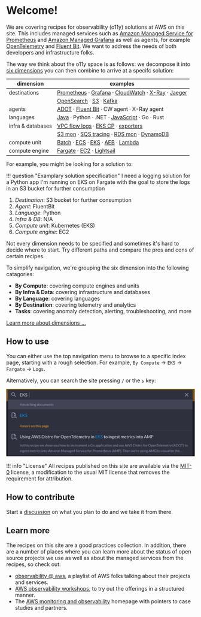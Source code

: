 # Welcome!

We are covering recipes for observability (o11y) solutions at AWS on this site.
This includes managed services such as [Amazon Managed Service for Prometheus][amp]
and [Amazon Managed Grafana][amg] as well as agents, for example [OpenTelemetry][otel]
and [Fluent Bit][fluentbit]. We want to address the needs of both developers and
infrastructure folks.

The way we think about the o11y space is as follows: we decompose it into
[six dimensions][dimensions] you can then combine to arrive at a specifc solution:

| **dimension** | **examples** |
|---------------|--------------|
| destinations  | [Prometheus][amp] &middot; [Grafana][amg] &middot; [CloudWatch][cw] &middot; [X-Ray][xray] &middot; [Jaeger][jaeger] |
|               | [OpenSearch][aes] &middot; [S3][s3] &middot; [Kafka][kafka] |
| agents        | [ADOT][adot] &middot; [Fluent Bit][fluentbit] &middot; CW agent &middot; X-Ray agent |
| languages     | [Java][java] &middot; Python &middot; .NET &middot; [JavaScript][nodejs] &middot; Go &middot; Rust |
| infra & databases  | [VPC flow logs][vpcfl] &middot; [EKS CP][kubecpl] &middot;  [exporters][promex]  |
|                         | [S3 mon][s3mon] &middot; [SQS tracing][sqstrace] &middot; [RDS mon][rdsmon] &middot; [DynamoDB][dynamodb] |
| compute unit | [Batch][batch] &middot; [ECS][ecs] &middot; [EKS][eks] &middot; [AEB][beans] &middot; [Lambda][lambda] |
| compute engine | [Fargate][fargate] &middot; [EC2][ec2] &middot; [Lightsail][lightsail] |

For example, you might be looking for a solution to:

!!! question "Examplary solution specification"
    I need a logging solution for a Python app I'm running on EKS on Fargate
    with the goal to store the logs in an S3 bucket for further consumption

1. *Destination*: S3 bucket for further consumption
1. *Agent*: FluentBit
1. *Language*: Python
1. *Infra & DB*: N/A
1. *Compute unit*: Kubernetes (EKS)
1. *Compute engine*: EC2

Not every dimension needs to be specified and sometimes it's hard to decide where
to start. Try different paths and compare the pros and cons of certain recipes.

To simplify navigation, we're grouping the six dimension into the following
catagories:

- **By Compute**: covering compute engines and units
- **By Infra & Data**: covering infrastructure and databases
- **By Language**: covering languages
- **By Destination**: covering telemetry and analytics
- **Tasks**: covering anomaly detection, alerting, troubleshooting, and more

[Learn more about dimensions …](dimensions/)

## How to use

You can either use the top navigation menu to browse to a specific index page,
starting with a rough selection. For example, `By Compute` -> `EKS` ->
`Fargate` -> `Logs`.

Alternatively, you can search the site pressing `/` or the `s` key:

![o11y space](images/search.png)

!!! info "License"
    All recipes published on this site are available via the 
	[MIT-0][mit0] license, a modification to the usual MIT license 
	that removes the requirement for attribution.

## How to contribute

Start a [discussion][discussion] on what you plan to do and we take it from there.

## Learn more

The recipes on this site are a good practices collection. In addition, there 
are a number of places where you can learn more about the status of open source
projects we use as well as about the managed services from the recipes, so 
check out:

- [observability @ aws][o11yataws], a playlist of AWS folks talking about 
  their projects and services.
- [AWS observability workshops](workshops/), to try out the offerings in a
  structured manner.
- The [AWS monitoring and observability][o11yhome] homepage with pointers
  to case studies and partners.

[aes]: aes.md "Amazon Elasticsearch Service"
[adot]: https://aws-otel.github.io/ "AWS Distro for OpenTelemetry"
[amg]: amg.md "Amazon Managed Grafana"
[amp]: amp.md "Amazon Managed Service for Prometheus"
[batch]: https://aws.amazon.com/batch/ "AWS Batch"
[beans]: https://aws.amazon.com/elasticbeanstalk/ "AWS Elastic Beanstalk"
[cw]: cw.md "Amazon CloudWatch"
[dimensions]: dimensions.md
[dynamodb]: https://aws.amazon.com/dynamodb/ "Amazon DynamoDB"
[ec2]: https://aws.amazon.com/ec2/ "Amazon EC2"
[ecs]: ecs.md "Amazon Elastic Container Service"
[eks]: eks.md "Amazon Elastic Kubernetes Service"
[fargate]: https://aws.amazon.com/fargate/ "AWS Fargate"
[fluentbit]: https://fluentbit.io/ "Fluent Bit"
[jaeger]: https://www.jaegertracing.io/ "Jaeger"
[kafka]: https://kafka.apache.org/ "Apache Kafka"
[kubecpl]: https://docs.aws.amazon.com/eks/latest/userguide/control-plane-logs.html "Amazon EKS control plane logging"
[lambda]: lambda.md "AWS Lambda"
[lightsail]: https://aws.amazon.com/lightsail/ "Amazon Lightsail"
[otel]: https://opentelemetry.io/ "OpenTelemetry"
[java]: java.md
[nodejs]: nodejs.md
[promex]: https://prometheus.io/docs/instrumenting/exporters/ "Prometheus exporters and integrations"
[rdsmon]: https://docs.aws.amazon.com/AmazonRDS/latest/UserGuide/Overview.LoggingAndMonitoring.html "Logging and monitoring in Amazon RDS"
[s3]: https://aws.amazon.com/s3/ "Amazon S3"
[s3mon]: https://docs.aws.amazon.com/AmazonS3/latest/userguide/s3-incident-response.html "Logging and monitoring in Amazon S3"
[sqstrace]: https://docs.aws.amazon.com/xray/latest/devguide/xray-services-sqs.html "Amazon SQS and AWS X-Ray"
[vpcfl]: https://docs.aws.amazon.com/vpc/latest/userguide/flow-logs.html "VPC Flow Logs"
[xray]: https://aws.amazon.com/xray/ "AWS X-Ray"
[mit0]: https://github.com/aws/mit-0 "MIT-0"
[discussion]: https://github.com/aws-observability/aws-o11y-recipes/discussions "Discussions"
[o11yataws]: https://www.youtube.com/playlist?list=PLaiiCkpc1U7Wy7XwkpfgyOhIf_06IK3U_ "Observability @ AWS YouTube playlist"
[o11yhome]: https://aws.amazon.com/products/management-and-governance/use-cases/monitoring-and-observability/ "AWS Observability home"
